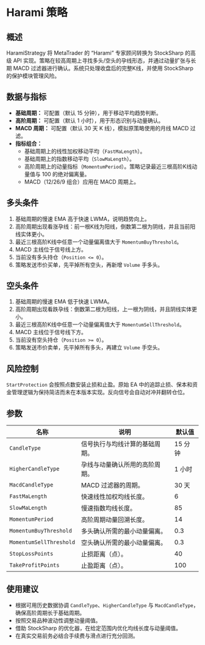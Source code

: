 # Harami 策略

## 概述
HaramiStrategy 将 MetaTrader 的 “Harami” 专家顾问转换为 StockSharp 的高级 API 实现。策略在较高周期上寻找多头/空头的孕线形态，并通过动量扩张与长期 MACD 过滤器进行确认。系统只处理收盘后的完整K线，并使用 StockSharp 的保护模块管理风险。

## 数据与指标
- **基础周期：** 可配置（默认 15 分钟），用于移动平均趋势判断。
- **高阶周期：** 可配置（默认 1 小时），用于形态识别与动量确认。
- **MACD 周期：** 可配置（默认 30 天 K 线），模拟原策略使用的月线 MACD 过滤。
- **指标组合：**
  - 基础周期上的线性加权移动平均（`FastMaLength`）。
  - 基础周期上的指数移动平均（`SlowMaLength`）。
  - 高阶周期上的动量指标（`MomentumPeriod`）。策略记录最近三根高阶K线动量值与 100 的绝对偏离量。
  - MACD（12/26/9 组合）应用在 MACD 周期上。

## 多头条件
1. 基础周期的慢速 EMA 高于快速 LWMA，说明趋势向上。
2. 高阶周期出现看涨孕线：前一根K线为阳线，倒数第二根为阴线，并且当前阳线实体更小。
3. 最近三根高阶K线中任意一个动量偏离值大于 `MomentumBuyThreshold`。
4. MACD 主线位于信号线上方。
5. 当前没有多头持仓（`Position <= 0`）。
6. 策略发送市价买单，先平掉所有空头，再新增 `Volume` 手多头。

## 空头条件
1. 基础周期的慢速 EMA 低于快速 LWMA。
2. 高阶周期出现看跌孕线：倒数第二根为阳线，上一根为阴线，并且阴线实体更小。
3. 最近三根高阶K线中任意一个动量偏离值大于 `MomentumSellThreshold`。
4. MACD 主线位于信号线下方。
5. 当前没有空头持仓（`Position >= 0`）。
6. 策略发送市价卖单，先平掉所有多头，再建立 `Volume` 手空头。

## 风险控制
`StartProtection` 会按照点数安装止损和止盈。原始 EA 中的追踪止损、保本和资金管理逻辑为保持简洁而未在本版本实现。反向信号会自动对冲并翻转仓位。

## 参数
| 名称 | 说明 | 默认值 |
| ---- | ---- | ------ |
| `CandleType` | 信号执行与均线计算的基础周期。 | 15 分钟 |
| `HigherCandleType` | 孕线与动量确认所用的高阶周期。 | 1 小时 |
| `MacdCandleType` | MACD 过滤器的周期。 | 30 天 |
| `FastMaLength` | 快速线性加权均线长度。 | 6 |
| `SlowMaLength` | 慢速指数均线长度。 | 85 |
| `MomentumPeriod` | 高阶周期动量回溯长度。 | 14 |
| `MomentumBuyThreshold` | 多头确认所需的最小动量偏离。 | 0.3 |
| `MomentumSellThreshold` | 空头确认所需的最小动量偏离。 | 0.3 |
| `StopLossPoints` | 止损距离（点）。 | 40 |
| `TakeProfitPoints` | 止盈距离（点）。 | 100 |

## 使用建议
- 根据可用历史数据协调 `CandleType`、`HigherCandleType` 与 `MacdCandleType`，确保高阶周期长于基础周期。
- 按照交易品种波动性调整动量阈值。
- 借助 StockSharp 的优化器，在给定范围内优化均线长度与动量阈值。
- 在真实交易前务必结合手续费与滑点进行充分回测。
